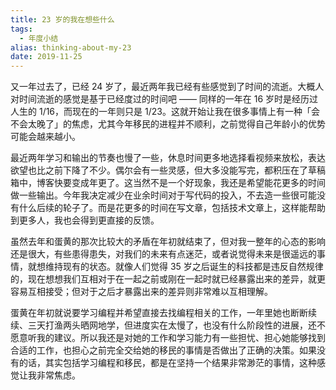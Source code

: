```yaml
---
title: 23 岁的我在想些什么
tags:
  - 年度小结
alias: thinking-about-my-23
date: 2019-11-25
---
```

又一年过去了，已经 24 岁了，最近两年我已经有些感觉到了时间的流逝。大概人对时间流逝的感觉是基于已经度过的时间吧 —— 同样的一年在 16 岁时是经历过人生的 1/16，而现在的一年则只是 1/23。这就开始让我在很多事情上有一种「会不会太晚了」的焦虑，尤其今年移民的进程并不顺利，之前觉得自己年龄小的优势可能会越来越小。

最近两年学习和输出的节奏也慢了一些，休息时间更多地选择看视频来放松，表达欲望也比之前下降了不少。偶尔会有一些灵感，但大多没能写完，都积压在了草稿箱中，博客快要变成年更了。这当然不是一个好现象，我还是希望能花更多的时间做一些输出。今年我决定减少在业余时间对于写代码的投入，不去造一些很可能没有什么后续的轮子了。而是花更多的时间在写文章，包括技术文章上，这样能帮助到更多人，我也会得到更直接的反馈。

虽然去年和蛋黄的那次比较大的矛盾在年初就结束了，但对我一整年的心态的影响还是很大，有些患得患失，对我们的未来有点迷茫，或者说觉得未来是很遥远的事情，就想维持现有的状态。就像人们觉得 35 岁之后诞生的科技都是违反自然规律的，现在想想我们互相对于在一起之前或刚在一起时就已经暴露出来的差异，就更容易互相接受；但对于之后才暴露出来的差异则非常难以互相理解。

蛋黄在年初就说要学习编程并希望直接去找编程相关的工作，一年里她也断断续续、三天打渔两头晒网地学，但进度实在太慢了，也没有什么阶段性的进展，还不愿意听我的建议。所以我还是对她的工作和学习能力有一些担忧、担心她能够找到合适的工作，也担心之前完全交给她的移民的事情是否做出了正确的决策。如果没有的话，其实包括学习编程和移民，都是在坚持一个结果非常渺茫的事情，这种感觉让我非常焦虑。
